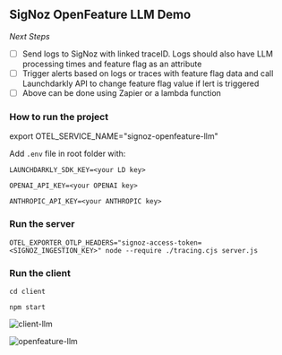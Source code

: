 ## SigNoz OpenFeature LLM Demo


*Next Steps*

- [ ] Send logs to SigNoz with linked traceID. Logs should also have LLM processing times and feature flag as an attribute
- [ ] Trigger alerts based on logs or traces with feature flag data and call Launchdarkly API to change feature flag value if lert is triggered
- [ ] Above can be done using Zapier or a lambda function

### How to run the project

export OTEL_SERVICE_NAME="signoz-openfeature-llm"

Add `.env` file in root folder with: 

```
LAUNCHDARKLY_SDK_KEY=<your LD key>

OPENAI_API_KEY=<your OPENAI key>

ANTHROPIC_API_KEY=<your ANTHROPIC key>
```

### Run the server 

`OTEL_EXPORTER_OTLP_HEADERS="signoz-access-token=<SIGNOZ_INGESTION_KEY>" node --require ./tracing.cjs server.js`

### Run the client

`cd client`

`npm start`

![client-llm](https://github.com/user-attachments/assets/b351cdba-c4c5-4e54-9acd-63e9e52574ee)

![openfeature-llm](https://github.com/user-attachments/assets/22c3a623-9e4e-4ad6-a8cc-3a2ce3bc2bc6)


